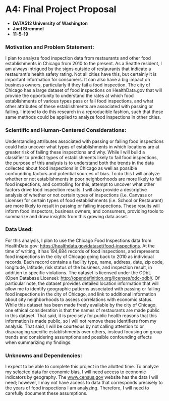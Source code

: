 # A4: Final Project Proposal
- **DATA512 University of Washington**
- **Joel Stremmel**
- **11-5-19**

### Motivation and Problem Statement: 
I plan to analyze food inspection data from restaurants and other food establishments in Chicago from 2010 to the present.  As a Seattle resident, I am always intrigued by the signs outside of restaurants that indicate a restaurant's health safety rating.  Not all cities have this, but certainly it is important information for consumers.  It can also have a big impact on business owners, particularly if they fail a food inspection.  The city of Chicago has a large dataset of food inspections on HealthData.gov that will provide the opportunity to understand the rates at which food establishments of various types pass or fail food inspections, and what other attributes of these establishments are associated with passing or failing.  I intend to do this research in a reproducible fashion, such that these same methods could be applied to analyze food inspections in other cities.  

### Scientific and Human-Centered Considerations: 
Understanding attributes associated with passing or failing food inspections could help uncover what types of establishments in which locations are at greater risk of failing these inspections and why.  While I will build a classifier to predict types of establishments likely to fail food inspections, the purpose of this analysis is to understand both the trends in the data collected about food inspections in Chicago as well as possible confounding factors and potential sources of bias.  To do this I will analyze whether or not establishments in poor neighborhoods are more likely to fail food inspections, and controlling for this, attempt to uncover what other factors drive food inspection results.  I will also provide a descriptive analysis of whether or not certain types of inspections (i.e. Canvass or License) for certain types of food establishments (i.e. School or Restaurant) are more likely to result in passing or failing inspections.  These results will inform food inspectors, business owners, and consumers, providing tools to summarize and draw insights from this growing data asset.  

### Data Used:
For this analysis, I plan to use the Chicago Food Inspections data from HealthData.gov: https://healthdata.gov/dataset/food-inspections.  At the time of writing, it has 194,684 records of food inspections, and represents food inspections in the city of Chicago going back to 2010 as individual records.  Each record contains a facility type, name, address, date, zip code, longitude, latitude, risk status of the business, and inspection result, in addition to specific violations.  The dataset is licensed under the ODbL (Open Database License): http://opendefinition.org/licenses/odc-odbl/.  Of particular note, the dataset provides detailed location information that will allow me to identify geographic patterns associated with passing or failing food inspections in the city of Chicago, and link to additional information about city neighborhoods to assess correlations with economic status.  While this dataset has been made freely available by the city of Chicago, one ethical consideration is that the names of restaurants are made public in this dataset.  That said, it is precisely for public health reasons that this information is made public, so I will not remove these identifiers from my analysis.  That said, I will be courteous by not calling attention to or disparaging specific establishments over others, instead focusing on group trends and considering assumptions and possible confounding effects when summarizing my findings.

### Unknowns and Dependencies: 
I expect to be able to complete this project in the allotted time.  To analyze my selected data for economic bias, I will need access to economic indicators by geography.  The www.census.gov website has the data I will need; however, I may not have access to data that corresponds precisely to the years of food inspections I am analyzing.  Therefore, I will need to carefully document these assumptions.


